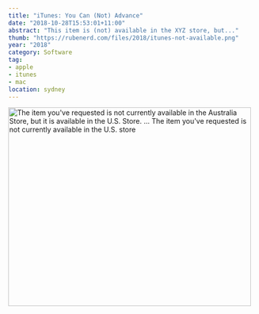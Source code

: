 ```yaml
---
title: "iTunes: You Can (Not) Advance"
date: "2018-10-28T15:53:01+11:00"
abstract: "This item is (not) available in the XYZ store, but..."
thumb: "https://rubenerd.com/files/2018/itunes-not-available.png"
year: "2018"
category: Software
tag:
- apple
- itunes
- mac
location: sydney
---
```

<p><img src="https://rubenerd.com/files/2018/itunes-not-available.png" alt="The item you've requested is not currently available in the Australia Store, but it is available in the U.S. Store. ... The item you've requested is not currently available in the U.S. store" style="width:490px; height:401px;" /></p>

